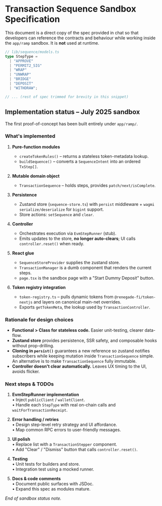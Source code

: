 # Transaction Sequence Sandbox Specification

This document is a direct copy of the spec provided in chat so that developers can reference the contracts and behaviour while working inside the `app/ramp` sandbox.  It is **not** used at runtime.

```ts
// lib/sequence/models.ts
type StepType =
  | "APPROVE"
  | "PERMIT2_SIG"
  | "WRAP"
  | "UNWRAP"
  | "BRIDGE"
  | "DEPOSIT"
  | "WITHDRAW";

// ... (rest of spec trimmed for brevity in this snippet)
``` 

## Implementation status – July 2025 sandbox

The first proof-of-concept has been built entirely under `app/ramp/`.

### What's implemented

1. **Pure-function modules**  
   * `createTokenRules()` – returns a stateless token-metadata lookup.
   * `buildSequence()` – converts a `SequenceIntent` into an ordered `TxStep[]`.

2. **Mutable domain object**  
   * `TransactionSequence` – holds steps, provides `patch/next/isComplete`.

3. **Persistence**  
   * Zustand store (`sequence-store.ts`) with `persist` middleware + `wagmi` `serialize/deserialize` for `bigint` support.  
   * Store actions: `setSequence` and `clear`.

4. **Controller**  
   * Orchestrates execution via `EvmStepRunner` (stub).  
   * Emits updates to the store, **no longer auto-clears**; UI calls `controller.reset()` when ready.

5. **React glue**  
   * `SequenceStoreProvider` supplies the zustand store.  
   * `TransactionManager` is a dumb component that renders the current steps.  
   * `page.tsx` is the sandbox page with a "Start Dummy Deposit" button.

6. **Token registry integration**  
   * `token-registry.ts` – pulls dynamic tokens from `@renegade-fi/token-nextjs` and layers on canonical main-net overrides.  
   * Exports `getTokenMeta`, the lookup used by `TransactionController`.

### Rationale for design choices

* **Functional > Class for stateless code.**  Easier unit-testing, clearer data-flow.
* **Zustand store** provides persistence, SSR safety, and composable hooks without prop-drilling.
* **Cloning in `persist()`** guarantees a new reference so zustand notifies subscribers while keeping mutation inside `TransactionSequence` simple.  An alternative is to make `TransactionSequence` fully immutable.
* **Controller doesn't clear automatically.**  Leaves UX timing to the UI, avoids flicker.

### Next steps & TODOs

1. **EvmStepRunner implementation**  
   • Inject `publicClient` / `walletClient`.  
   • Handle each `StepType` with real on-chain calls and `waitForTransactionReceipt`.

2. **Error handling / retries**  
   • Design step-level retry strategy and UI affordance.  
   • Map common RPC errors to user-friendly messages.

3. **UI polish**  
   • Replace list with a `TransactionStepper` component.  
   • Add "Clear" / "Dismiss" button that calls `controller.reset()`.

4. **Testing**  
   • Unit tests for builders and store.  
   • Integration test using a mocked runner.

5. **Docs & code comments**  
   • Document public surfaces with JSDoc.  
   • Expand this spec as modules mature.

*End of sandbox status note.* 